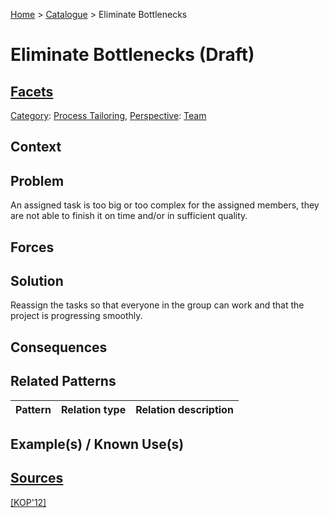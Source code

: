 [Home](../README.md) > [Catalogue](../Patterns_catalogue.md) > Eliminate Bottlenecks

# Eliminate Bottlenecks (Draft)

## [Facets](facets/facets.md)

[Category](facets/categories/categories.md): [Process Tailoring](facets/categories/Process_Tailoring.md), [Perspective](facets/perspectives/perspectives.md): [Team](facets/perspectives/Team.md)

## Context

## Problem

An assigned task is too big or too complex for the assigned members, they are not able to finish it on time and/or in sufficient quality.

## Forces

## Solution

Reassign the tasks so that everyone in the group can work and that the project is progressing smoothly.

## Consequences

## Related Patterns

|Pattern|Relation type|Relation description|
|--|--|--|
 
## Example(s) / Known Use(s)

## [Sources](../References.md)

[[KOP'12]](publications/kop12/kop12.md)
